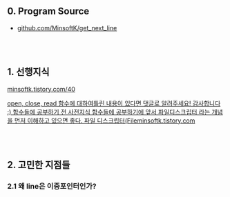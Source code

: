 ## 0. Program Source

- [github.com/MinsoftK/get_next_line](https://github.com/MinsoftK/get_next_line)



<br/>

<br/>

## 1. 선행지식

[minsoftk.tistory.com/40](https://minsoftk.tistory.com/40)

[open, close, read 함수에 대하여틀린 내용이 있다면 댓글로 알려주세요! 감사합니다 :) 함수들에 공부하기 전 사전지식 함수들에 공부하기에 앞서 파일디스크립터 라는 개념을 먼저 이해하고 있으면 좋다. 파일 디스크립터(Fileminsoftk.tistory.com](https://minsoftk.tistory.com/40)

<br/><br/>

## 2. 고민한 지점들

### **2.1 왜 line은 이중포인터인가?**





